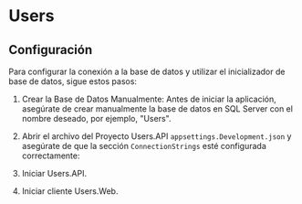 # Users

## Configuración 

Para configurar la conexión a la base de datos y utilizar el inicializador de base de datos, sigue estos pasos:

1. Crear la Base de Datos Manualmente:	Antes de iniciar la aplicación, asegúrate de crear manualmente la base de datos en SQL Server con el nombre deseado, por ejemplo, "Users".

2. Abrir el archivo del Proyecto Users.API `appsettings.Development.json` y asegúrate de que la sección `ConnectionStrings` esté configurada correctamente:

3. Iniciar Users.API.

4. Iniciar cliente Users.Web.
